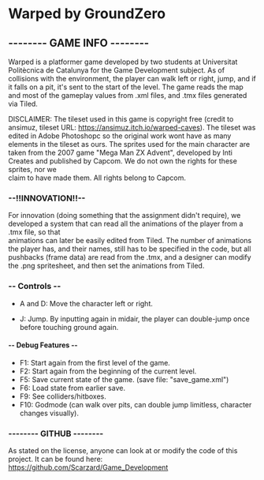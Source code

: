 # Warped by GroundZero

## -------- GAME INFO --------

Warped is a platformer game developed by two students at Universitat Politècnica de Catalunya for the Game Development subject. As of collisions with the environment, the player can walk left or right, jump, and if it falls on a pit, it's sent to the start of the level. The game reads the map and most of the gameplay values from .xml files, and .tmx files generated via Tiled.

DISCLAIMER: The tileset used in this game is copyright free (credit to ansimuz, tileset URL: https://ansimuz.itch.io/warped-caves). 
The tileset was edited in Adobe Photoshopc so the original work wont have as many elements in the tileset as ours.
The sprites used for the main character are taken from the 2007 game "Mega Man ZX Advent", developed 
by Inti Creates and published by Capcom. We do not own the rights for these sprites, nor we 		
claim to have made them. All rights belong to Capcom.

###	--!!INNOVATION!!--

For innovation (doing something that the assignment didn't require), we developed a system that can read all the animations of the player from a .tmx file, so that 		
animations can later be easily edited from Tiled. The number of animations the player has, and their names, still has to be specified in the code, 
but all pushbacks (frame data) are read from the .tmx, and a designer can modify the .png spritesheet, and then set the animations from Tiled.

###	-- Controls --

- A and D: 	Move the character left or right.

- J:		Jump. By inputting again in midair, the player can double-jump once before touching ground again.

#### -- Debug Features --

- F1:		Start again from the first level of the game.
- F2:		Start again from the beginning of the current level.
- F5:		Save current state of the game. (save file: "save_game.xml")
- F6:		Load state from earlier save.
- F9:		See colliders/hitboxes.
- F10:		Godmode (can walk over pits, can double jump limitless, character changes visually).

### --------  GITHUB  --------

As stated on the license, anyone can look at or modify the code of this project. 
It can be found here: https://github.com/Scarzard/Game_Development
